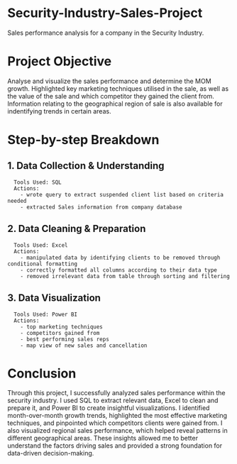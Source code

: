 # Security-Industry-Sales-Project
Sales performance analysis for a company in the Security Industry.

# Project Objective
Analyse and visualize the sales performance and determine the MOM growth.
Highlighted key marketing techniques utilised in the sale, as well as the value of the sale and which competitor they gained the client from.
Information relating to the geographical region of sale is also available for indentifying trends in certain areas.

# Step-by-step Breakdown

## 1. Data Collection & Understanding
      Tools Used: SQL
      Actions:
        - wrote query to extract suspended client list based on criteria needed
        - extracted Sales information from company database       

## 2. Data Cleaning & Preparation
      Tools Used: Excel
      Actions:
        - manipulated data by identifying clients to be removed through conditional formatting
        - correctly formatted all columns according to their data type
        - removed irrelevant data from table through sorting and filtering

## 3. Data Visualization
      Tools Used: Power BI
      Actions:
        - top marketing techniques
        - competitors gained from
        - best performing sales reps
        - map view of new sales and cancellation

# Conclusion
Through this project, I successfully analyzed sales performance within the security industry. I used SQL to extract relevant data, Excel to clean and prepare it, and Power BI to create insightful visualizations. I identified month-over-month growth trends, highlighted the most effective marketing techniques, and pinpointed which competitors clients were gained from. I also visualized regional sales performance, which helped reveal patterns in different geographical areas. These insights allowed me to better understand the factors driving sales and provided a strong foundation for data-driven decision-making. 
